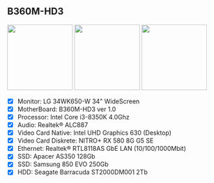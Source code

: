## B360M-HD3
<img src="https://www.gigabyte.ru/products/upload/products/6401/25499866_5.png" with="150" height="150"/> <img src="https://cdn.sapphiretech.global/assets/consumer/11265_21_20G_NITRO_RX_580_SE/11265-21_nitro_rx580se_800x500_03.png" with="150" height="150"/> <img src="https://cdn.homeshopping.pk/product_images/f/620/20170323162105_Pic_3__25637_zoom.png" with="150" height="150"/>


- [x] Monitor: LG 34WK650-W 34" WideScreen
- [x] MotherBoard: B360M-HD3 ver 1.0
- [x] Processor: Intel Core i3-8350K 4.0Ghz
- [x] Audio: Realtek® ALC887
- [x] Video Card Native: Intel UHD Graphics 630 (Desktop)
- [x] Video Card Diskrete: NITRO+ RX 580 8G G5 SE
- [x] Ethernet: Realtek® RTL8118AS GbE LAN (10/100/1000Mbit)
- [x] SSD: Apacer AS350 128Gb
- [x] SSD: Samsung 850 EVO 250Gb
- [X] HDD: Seagate Barracuda ST2000DM001 2Tb
